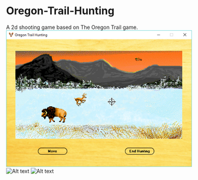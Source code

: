 # Oregon-Trail-Hunting
A 2d shooting game based on The Oregon Trail game.
![Alt text](/screenshot1.jpg "")
![Alt text](https://github.com/sean244/Oregon-Trail-Hunting/blob/master/screenshot1.jpg "")
![Alt text](https://github.com/sean244/Oregon-Trail-Hunting/blob/master/screenshot2.jpg "")

